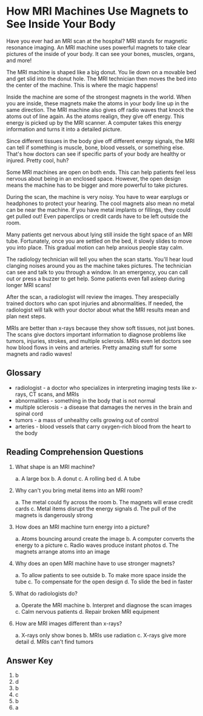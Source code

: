# How MRI Machines Use Magnets to See Inside Your Body

Have you ever had an MRI scan at the hospital? MRI stands for magnetic resonance imaging. An MRI machine uses powerful magnets to take clear pictures of the inside of your body. It can see your bones, muscles, organs, and more!

The MRI machine is shaped like a big donut. You lie down on a movable bed and get slid into the donut hole. The MRI technician then moves the bed into the center of the machine. This is where the magic happens!

Inside the machine are some of the strongest magnets in the world. When you are inside, these magnets make the atoms in your body line up in the same direction. The MRI machine also gives off radio waves that knock the atoms out of line again. As the atoms realign, they give off energy. This energy is picked up by the MRI scanner. A computer takes this energy information and turns it into a detailed picture.

Since different tissues in the body give off different energy signals, the MRI can tell if something is muscle, bone, blood vessels, or something else. That's how doctors can see if specific parts of your body are healthy or injured. Pretty cool, huh?

Some MRI machines are open on both ends. This can help patients feel less nervous about being in an enclosed space. However, the open design means the machine has to be bigger and more powerful to take pictures.

During the scan, the machine is very noisy. You have to wear earplugs or headphones to protect your hearing. The cool magnets also mean no metal can be near the machine. If you have metal implants or fillings, they could get pulled out! Even paperclips or credit cards have to be left outside the room.

Many patients get nervous about lying still inside the tight space of an MRI tube. Fortunately, once you are settled on the bed, it slowly slides to move you into place. This gradual motion can help anxious people stay calm.

The radiology technician will tell you when the scan starts. You'll hear loud clanging noises around you as the machine takes pictures. The technician can see and talk to you through a window. In an emergency, you can call out or press a buzzer to get help. Some patients even fall asleep during longer MRI scans!

After the scan, a radiologist will review the images. They arespecially trained doctors who can spot injuries and abnormalities. If needed, the radiologist will talk with your doctor about what the MRI results mean and plan next steps.

MRIs are better than x-rays because they show soft tissues, not just bones. The scans give doctors important information to diagnose problems like tumors, injuries, strokes, and multiple sclerosis. MRIs even let doctors see how blood flows in veins and arteries. Pretty amazing stuff for some magnets and radio waves!

## Glossary

- radiologist - a doctor who specializes in interpreting imaging tests like x-rays, CT scans, and MRIs
- abnormalities - something in the body that is not normal
- multiple sclerosis - a disease that damages the nerves in the brain and spinal cord
- tumors - a mass of unhealthy cells growing out of control
- arteries - blood vessels that carry oxygen-rich blood from the heart to the body

## Reading Comprehension Questions

1. What shape is an MRI machine?

   a. A large box
   b. A donut
   c. A rolling bed
   d. A tube

2. Why can't you bring metal items into an MRI room?

   a. The metal could fly across the room
   b. The magnets will erase credit cards
   c. Metal items disrupt the energy signals
   d. The pull of the magnets is dangerously strong

3. How does an MRI machine turn energy into a picture?

   a. Atoms bouncing around create the image
   b. A computer converts the energy to a picture
   c. Radio waves produce instant photos
   d. The magnets arrange atoms into an image

4. Why does an open MRI machine have to use stronger magnets?

   a. To allow patients to see outside
   b. To make more space inside the tube
   c. To compensate for the open design
   d. To slide the bed in faster

5. What do radiologists do?

   a. Operate the MRI machine
   b. Interpret and diagnose the scan images
   c. Calm nervous patients
   d. Repair broken MRI equipment

6. How are MRI images different than x-rays?

   a. X-rays only show bones
   b. MRIs use radiation
   c. X-rays give more detail
   d. MRIs can't find tumors

## Answer Key

1. b
2. d
3. b
4. c
5. b
6. a

